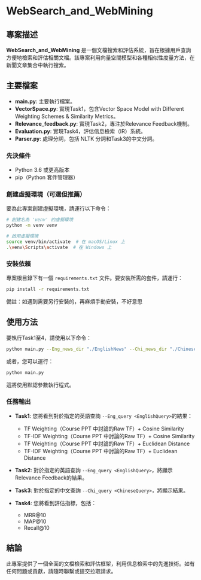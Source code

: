 # WebSearch_and_WebMining

## 專案描述
**WebSearch_and_WebMining** 是一個文檔搜索和評估系統，旨在根據用戶查詢方便地檢索和評估相關文檔。該專案利用向量空間模型和各種相似性度量方法，在新聞文章集合中執行搜索。

## 主要檔案
- **main.py**: 主要執行檔案。
- **VectorSpace.py**: 實現Task1，包含Vector Space Model with Different Weighting Schemes & Similarity Metrics。
- **Relevance_feedback.py**: 實現Task2，專注於Relevance Feedback機制。
- **Evaluation.py**: 實現Task4，評估信息檢索（IR）系統。
- **Parser.py**: 處理分詞，包括 NLTK 分詞和Task3的中文分詞。

### 先決條件
- Python 3.6 或更高版本
- pip（Python 套件管理器）

### 創建虛擬環境（可選但推薦）
要為此專案創建虛擬環境，請運行以下命令：

```bash
# 創建名為 'venv' 的虛擬環境
python -m venv venv

# 啟用虛擬環境
source venv/bin/activate  # 在 macOS/Linux 上
.\venv\Scripts\activate  # 在 Windows 上
````


### 安裝依賴
專案根目錄下有一個 `requirements.txt` 文件。要安裝所需的套件，請運行：

````bash
pip install -r requirements.txt
````
備註：如遇到需要另行安裝的，再麻煩手動安裝，不好意思


## 使用方法
要執行Task1至4，請使用以下命令：

````bash
python main.py --Eng_news_dir "./EnglishNews" --Chi_news_dir "./ChineseNews" --Eng_query "Typhoon Taiwan war" --Chi_query "資安 遊戲" --base_path "./smaller_dataset"
````


或者，您可以運行：

````bash
python main.py
````


這將使用默認參數執行程式。

### 任務輸出
- **Task1**: 您將看到對於指定的英語查詢 `--Eng_query <EnglishQuery>`的結果：
  - TF Weighting（Course PPT 中討論的Raw TF）+ Cosine Similarity
  - TF-IDF Weighting（Course PPT 中討論的Raw TF）+ Cosine Similarity
  - TF Weighting（Course PPT 中討論的Raw TF）+ Euclidean Distance
  - TF-IDF Weighting（Course PPT 中討論的Raw TF）+ Euclidean Distance

- **Task2**: 對於指定的英語查詢 `--Eng_query <EnglishQuery>`，將顯示Relevance Feedback的結果。

- **Task3**: 對於指定的中文查詢 `--Chi_query <ChineseQuery>`，將顯示結果。

- **Task4**: 您將看到評估指標，包括：
  - MRR@10
  - MAP@10
  - Recall@10

## 結論
此專案提供了一個全面的文檔檢索和評估框架，利用信息檢索中的先進技術。如有任何問題或貢獻，請隨時聯繫或提交拉取請求。
